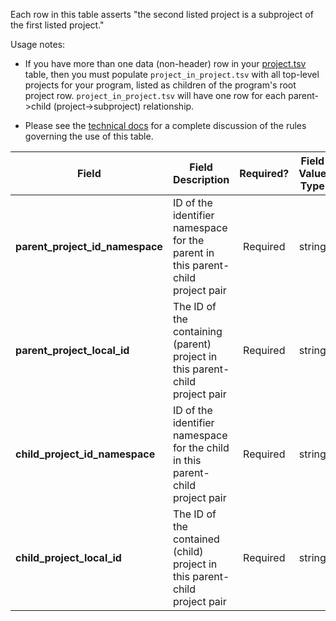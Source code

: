 Each row in this table asserts "the second listed project is a subproject of the first listed project."

Usage notes:
* If you have more than one data (non-header) row in your [project.tsv](./TableInfo:-project.tsv) table, then you must populate `project_in_project.tsv` with all top-level projects for your program, listed as children of the program's root project row. `project_in_project.tsv` will have one row for each parent->child (project->subproject) relationship.

* Please see the [technical docs](https://docs.nih-cfde.org/en/latest/c2m2/draft-C2M2_specification/#association-tables-expressing-containment-relationships) for a complete discussion of the rules governing the use of this table.

Field | Field Description | Required? | Field Value Type | Extra Info 
------|-------------------|:-----------:|:-------------:|------------
**parent_project_id_namespace** | ID of the identifier namespace for the parent in this parent-child project pair | Required | string | 
**parent_project_local_id** | The ID of the containing (parent) project in this parent-child project pair | Required | string |
**child_project_id_namespace** | ID of the identifier namespace for the child in this parent-child project pair | Required | string |
**child_project_local_id** | The ID of the contained (child) project in this parent-child project pair | Required | string |